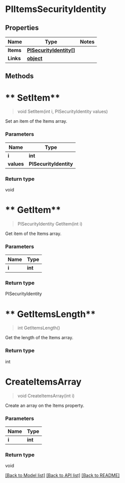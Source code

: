 # PIItemsSecurityIdentity

## Properties
Name | Type | Notes
------------ | ------------- | -------------
**Items** | **[**PISecurityIdentity[]**](../Model/PISecurityIdentity.md)**
**Links** | **[**object**](../Model/Object.md)**

## Methods

# ** SetItem**
> void  SetItem(int i, PISecurityIdentity values)

Set an item of the Items array.

### Parameters

Name | Type
------------- | -------------
 **i** | **int**
 **values** | **PISecurityIdentity**

### Return type

void


# ** GetItem**
> PISecurityIdentity  GetItem(int i)

Get item of the Items array.

### Parameters

Name | Type
------------- | -------------
 **i** | **int**

### Return type

PISecurityIdentity


# ** GetItemsLength**
> int  GetItemsLength()

Get the length of the Items array.


### Return type

int


# **CreateItemsArray**
> void CreateItemsArray(int i)

Create an array on the Items property.

### Parameters

Name | Type
------------- | -------------
 **i** | **int**

### Return type

void

[[Back to Model list]](../../README.md#documentation-for-models) [[Back to API list]](../../README.md#documentation-for-api-endpoints) [[Back to README]](../../README.md)
